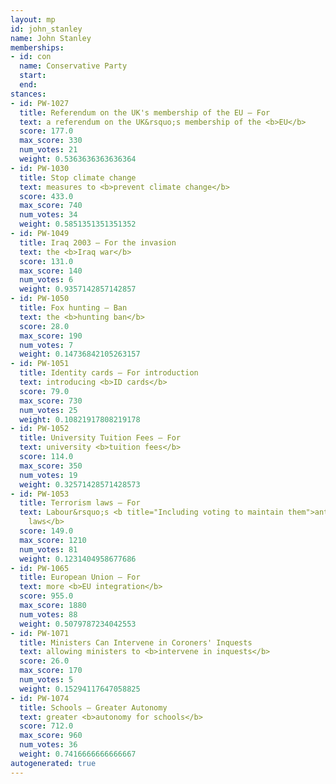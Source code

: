 ```yaml
---
layout: mp
id: john_stanley
name: John Stanley
memberships:
- id: con
  name: Conservative Party
  start: 
  end: 
stances:
- id: PW-1027
  title: Referendum on the UK's membership of the EU — For
  text: a referendum on the UK&rsquo;s membership of the <b>EU</b>
  score: 177.0
  max_score: 330
  num_votes: 21
  weight: 0.5363636363636364
- id: PW-1030
  title: Stop climate change
  text: measures to <b>prevent climate change</b>
  score: 433.0
  max_score: 740
  num_votes: 34
  weight: 0.5851351351351352
- id: PW-1049
  title: Iraq 2003 — For the invasion
  text: the <b>Iraq war</b>
  score: 131.0
  max_score: 140
  num_votes: 6
  weight: 0.9357142857142857
- id: PW-1050
  title: Fox hunting — Ban
  text: the <b>hunting ban</b>
  score: 28.0
  max_score: 190
  num_votes: 7
  weight: 0.14736842105263157
- id: PW-1051
  title: Identity cards — For introduction
  text: introducing <b>ID cards</b>
  score: 79.0
  max_score: 730
  num_votes: 25
  weight: 0.10821917808219178
- id: PW-1052
  title: University Tuition Fees — For
  text: university <b>tuition fees</b>
  score: 114.0
  max_score: 350
  num_votes: 19
  weight: 0.32571428571428573
- id: PW-1053
  title: Terrorism laws — For
  text: Labour&rsquo;s <b title="Including voting to maintain them">anti-terrorism
    laws</b>
  score: 149.0
  max_score: 1210
  num_votes: 81
  weight: 0.1231404958677686
- id: PW-1065
  title: European Union — For
  text: more <b>EU integration</b>
  score: 955.0
  max_score: 1880
  num_votes: 88
  weight: 0.5079787234042553
- id: PW-1071
  title: Ministers Can Intervene in Coroners' Inquests
  text: allowing ministers to <b>intervene in inquests</b>
  score: 26.0
  max_score: 170
  num_votes: 5
  weight: 0.15294117647058825
- id: PW-1074
  title: Schools — Greater Autonomy
  text: greater <b>autonomy for schools</b>
  score: 712.0
  max_score: 960
  num_votes: 36
  weight: 0.7416666666666667
autogenerated: true
---
```

